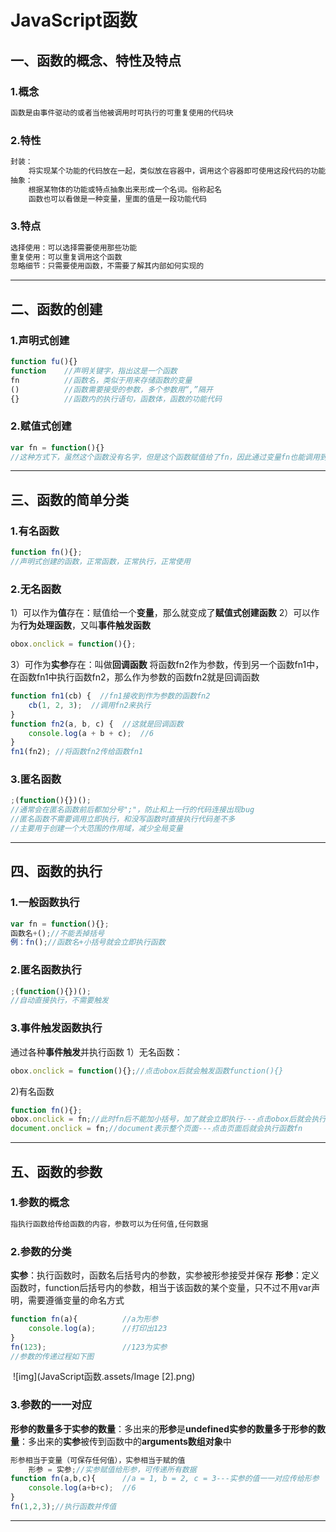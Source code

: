 

# JavaScript函数




## 一、函数的概念、特性及特点

### 1.概念

```txt
函数是由事件驱动的或者当他被调用时可执行的可重复使用的代码块
```

### 2.特性

```txt
封装：
	将实现某个功能的代码放在一起，类似放在容器中，调用这个容器即可使用这段代码的功能
抽象：
	根据某物体的功能或特点抽象出来形成一个名词。俗称起名
	函数也可以看做是一种变量，里面的值是一段功能代码
```

### 3.特点

```txt
选择使用：可以选择需要使用那些功能
重复使用：可以重复调用这个函数
忽略细节：只需要使用函数，不需要了解其内部如何实现的
```

------



## 二、函数的创建

### 1.声明式创建

```javascript
function fu(){}
function	//声明关键字，指出这是一个函数
fn			//函数名，类似于用来存储函数的变量
()			//函数需要接受的参数，多个参数用“,”隔开
{}			//函数内的执行语句，函数体，函数的功能代码
```

### 2.赋值式创建

```javascript
var fn = function(){}
//这种方式下，虽然这个函数没有名字，但是这个函数赋值给了fn，因此通过变量fn也能调用到这个函数
```

------



## 三、函数的简单分类

### 1.有名函数

```javascript
function fn(){};
//声明式创建的函数，正常函数，正常执行，正常使用
```

### 2.无名函数

1）可以作为**值**存在：赋值给一个**变量**，那么就变成了**赋值式创建函数**
2）可以作为**行为处理函数**，又叫**事件触发函数**

```javascript
obox.onclick = function(){};
```

3）可作为**实参**存在：叫做**回调函数**
    将函数fn2作为参数，传到另一个函数fn1中，在函数fn1中执行函数fn2，那么作为参数的函数fn2就是回调函数

```javascript
function fn1(cb) {  //fn1接收到作为参数的函数fn2
    cb(1, 2, 3);  //调用fn2来执行
}  
function fn2(a, b, c) {  //这就是回调函数
    console.log(a + b + c);  //6
}  
fn1(fn2); //将函数fn2传给函数fn1
```

### 3.匿名函数

```javascript
;(function(){})();
//通常会在匿名函数前后都加分号";"，防止和上一行的代码连接出现bug
//匿名函数不需要调用立即执行，和没写函数时直接执行代码差不多
//主要用于创建一个大范围的作用域，减少全局变量
```

------



## 四、函数的执行

### 1.一般函数执行

```javascript
var fn = function(){};
函数名+();//不能丢掉括号
例：fn();//函数名+小括号就会立即执行函数
```

### 2.匿名函数执行

```javascript
;(function(){})();
//自动直接执行，不需要触发
```

### 3.事件触发函数执行

通过各种**事件触发**并执行函数
1）无名函数：

```javascript
obox.onclick = function(){};//点击obox后就会触发函数function(){}
```

2)有名函数

```javascript
function fn(){};
obox.onclick = fn;//此时fn后不能加小括号，加了就会立即执行---点击obox后就会执行函数fn
document.onclick = fn;//document表示整个页面---点击页面后就会执行函数fn
```

------



## 五、函数的参数

### 1.参数的概念

```txt
指执行函数给传给函数的内容，参数可以为任何值,任何数据
```

### 2.参数的分类

**实参**：执行函数时，函数名后括号内的参数，实参被形参接受并保存
**形参**：定义函数时，function后括号内的参数，相当于该函数的某个变量，只不过不用var声明，需要遵循变量的命名方式

```javascript
function fn(a){          //a为形参
    console.log(a);      //打印出123
}
fn(123);                 //123为实参
//参数的传递过程如下图
```

​			![img](JavaScript函数.assets/Image [2].png)

### 3.参数的一一对应

​	**形参的数量多于实参的数量**：多出来的**形参**是**undefined**
​    **实参的数量多于形参的数量**：多出来的**实参**被传到函数中的**arguments数组对象**中

```javascript
形参相当于变量（可保存任何值），实参相当于赋的值
	形参 = 实参;//实参赋值给形参，可传递所有数据
function fn(a,b,c){      //a = 1, b = 2, c = 3---实参的值一一对应传给形参
    console.log(a+b+c);  //6
}
fn(1,2,3);//执行函数并传值 
```

------







## 


​		




​			